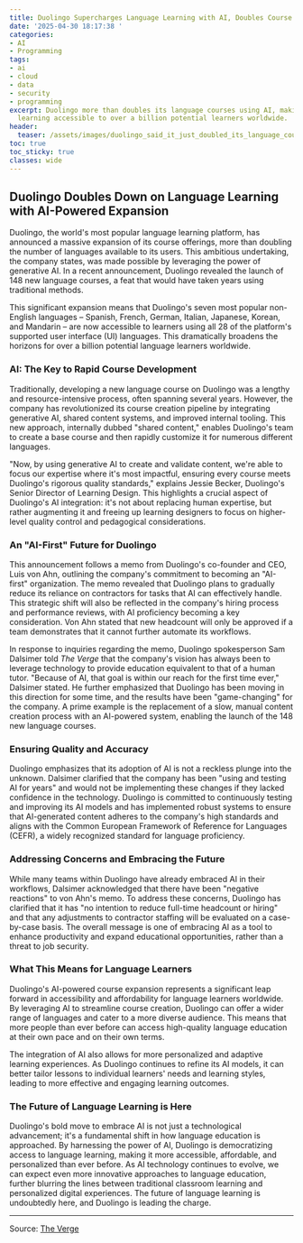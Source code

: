 ```yaml
---
title: Duolingo Supercharges Language Learning with AI, Doubles Course Offerings
date: '2025-04-30 18:17:38 '
categories:
- AI
- Programming
tags:
- ai
- cloud
- data
- security
- programming
excerpt: Duolingo more than doubles its language courses using AI, making language
  learning accessible to over a billion potential learners worldwide.
header:
  teaser: /assets/images/duolingo_said_it_just_doubled_its_language_courses_20250430181738.jpg
toc: true
toc_sticky: true
classes: wide
---
```


## Duolingo Doubles Down on Language Learning with AI-Powered Expansion

Duolingo, the world's most popular language learning platform, has announced a massive expansion of its course offerings, more than doubling the number of languages available to its users. This ambitious undertaking, the company states, was made possible by leveraging the power of generative AI. In a recent announcement, Duolingo revealed the launch of 148 new language courses, a feat that would have taken years using traditional methods.

This significant expansion means that Duolingo's seven most popular non-English languages – Spanish, French, German, Italian, Japanese, Korean, and Mandarin – are now accessible to learners using all 28 of the platform's supported user interface (UI) languages. This dramatically broadens the horizons for over a billion potential language learners worldwide.

### AI: The Key to Rapid Course Development

Traditionally, developing a new language course on Duolingo was a lengthy and resource-intensive process, often spanning several years. However, the company has revolutionized its course creation pipeline by integrating generative AI, shared content systems, and improved internal tooling. This new approach, internally dubbed "shared content," enables Duolingo's team to create a base course and then rapidly customize it for numerous different languages.

"Now, by using generative AI to create and validate content, we're able to focus our expertise where it's most impactful, ensuring every course meets Duolingo's rigorous quality standards," explains Jessie Becker, Duolingo's Senior Director of Learning Design. This highlights a crucial aspect of Duolingo's AI integration: it's not about replacing human expertise, but rather augmenting it and freeing up learning designers to focus on higher-level quality control and pedagogical considerations.

### An "AI-First" Future for Duolingo

This announcement follows a memo from Duolingo's co-founder and CEO, Luis von Ahn, outlining the company's commitment to becoming an "AI-first" organization. The memo revealed that Duolingo plans to gradually reduce its reliance on contractors for tasks that AI can effectively handle. This strategic shift will also be reflected in the company's hiring process and performance reviews, with AI proficiency becoming a key consideration. Von Ahn stated that new headcount will only be approved if a team demonstrates that it cannot further automate its workflows.

In response to inquiries regarding the memo, Duolingo spokesperson Sam Dalsimer told *The Verge* that the company's vision has always been to leverage technology to provide education equivalent to that of a human tutor. "Because of AI, that goal is within our reach for the first time ever," Dalsimer stated. He further emphasized that Duolingo has been moving in this direction for some time, and the results have been "game-changing" for the company. A prime example is the replacement of a slow, manual content creation process with an AI-powered system, enabling the launch of the 148 new language courses.

### Ensuring Quality and Accuracy

Duolingo emphasizes that its adoption of AI is not a reckless plunge into the unknown. Dalsimer clarified that the company has been "using and testing AI for years" and would not be implementing these changes if they lacked confidence in the technology. Duolingo is committed to continuously testing and improving its AI models and has implemented robust systems to ensure that AI-generated content adheres to the company's high standards and aligns with the Common European Framework of Reference for Languages (CEFR), a widely recognized standard for language proficiency.

### Addressing Concerns and Embracing the Future

While many teams within Duolingo have already embraced AI in their workflows, Dalsimer acknowledged that there have been "negative reactions" to von Ahn's memo. To address these concerns, Duolingo has clarified that it has "no intention to reduce full-time headcount or hiring" and that any adjustments to contractor staffing will be evaluated on a case-by-case basis. The overall message is one of embracing AI as a tool to enhance productivity and expand educational opportunities, rather than a threat to job security.

### What This Means for Language Learners

Duolingo's AI-powered course expansion represents a significant leap forward in accessibility and affordability for language learners worldwide. By leveraging AI to streamline course creation, Duolingo can offer a wider range of languages and cater to a more diverse audience. This means that more people than ever before can access high-quality language education at their own pace and on their own terms.

The integration of AI also allows for more personalized and adaptive learning experiences. As Duolingo continues to refine its AI models, it can better tailor lessons to individual learners' needs and learning styles, leading to more effective and engaging learning outcomes.

### The Future of Language Learning is Here

Duolingo's bold move to embrace AI is not just a technological advancement; it's a fundamental shift in how language education is approached. By harnessing the power of AI, Duolingo is democratizing access to language learning, making it more accessible, affordable, and personalized than ever before. As AI technology continues to evolve, we can expect even more innovative approaches to language education, further blurring the lines between traditional classroom learning and personalized digital experiences. The future of language learning is undoubtedly here, and Duolingo is leading the charge.


---

Source: [The Verge](https://www.theverge.com/news/658968/duolingo-language-courses-ai)